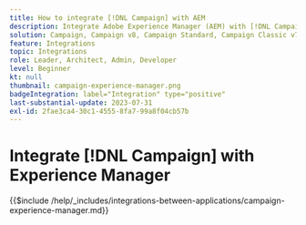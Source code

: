 ```yaml
---
title: How to integrate [!DNL Campaign] with AEM
description: Integrate Adobe Experience Manager (AEM) with [!DNL Campaign] to create and manage email campaigns.
solution: Campaign, Campaign v8, Campaign Standard, Campaign Classic v7, Experience Manager, Experience Manager Forms
feature: Integrations
topic: Integrations
role: Leader, Architect, Admin, Developer
level: Beginner
kt: null
thumbnail: campaign-experience-manager.png
badgeIntegration: label="Integration" type="positive"
last-substantial-update: 2023-07-31
exl-id: 2fae3ca4-30c1-4555-8fa7-99a8f04cb57b
---
```

# Integrate [!DNL Campaign] with Experience Manager

{{$include /help/_includes/integrations-between-applications/campaign-experience-manager.md}}

